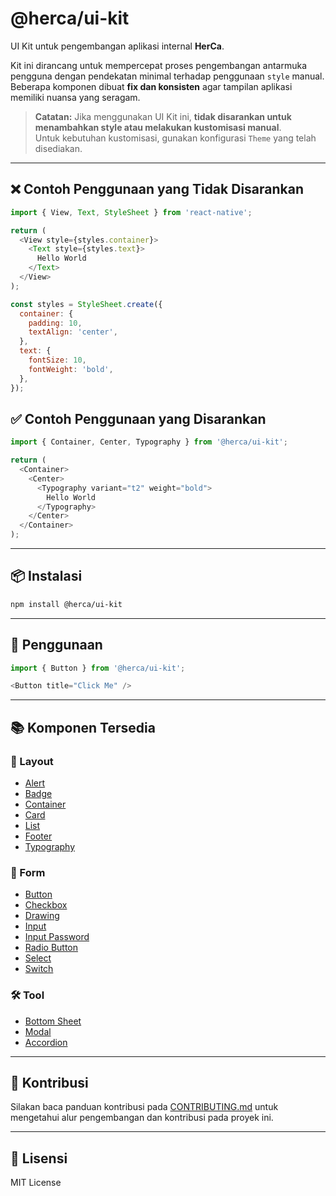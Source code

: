 # @herca/ui-kit

UI Kit untuk pengembangan aplikasi internal **HerCa**.

Kit ini dirancang untuk mempercepat proses pengembangan antarmuka pengguna dengan pendekatan minimal terhadap penggunaan `style` manual. Beberapa komponen dibuat **fix dan konsisten** agar tampilan aplikasi memiliki nuansa yang seragam.

> **Catatan:** Jika menggunakan UI Kit ini, **tidak disarankan untuk menambahkan style atau melakukan kustomisasi manual**.  
> Untuk kebutuhan kustomisasi, gunakan konfigurasi `Theme` yang telah disediakan.

---

## ❌ Contoh Penggunaan yang Tidak Disarankan

```js
import { View, Text, StyleSheet } from 'react-native';

return (
  <View style={styles.container}>
    <Text style={styles.text}>
      Hello World
    </Text>
  </View>
);

const styles = StyleSheet.create({
  container: {
    padding: 10,
    textAlign: 'center',
  },
  text: {
    fontSize: 10,
    fontWeight: 'bold',
  },
});
```

## ✅ Contoh Penggunaan yang Disarankan

```js
import { Container, Center, Typography } from '@herca/ui-kit';

return (
  <Container>
    <Center>
      <Typography variant="t2" weight="bold">
        Hello World
      </Typography>
    </Center>
  </Container>
);
```

---

## 📦 Instalasi

```bash
npm install @herca/ui-kit
```

---

## 🚀 Penggunaan

```js
import { Button } from '@herca/ui-kit';

<Button title="Click Me" />
```

---

## 📚 Komponen Tersedia

### 📐 Layout
- [Alert](./src/Alert/README.md)
- [Badge](./src/Badge/README.md)
- [Container](./docs/components/Input.md)
- [Card](./docs/components/Input.md)
- [List](./docs/components/Input.md)
- [Footer](./docs/components/Input.md)
- [Typography](./docs/components/Input.md)

### 🧾 Form
- [Button](./docs/components/Input.md)
- [Checkbox](./docs/components/Input.md)
- [Drawing](./docs/components/Input.md)
- [Input](./docs/components/Input.md)
- [Input Password](./docs/components/Input.md)
- [Radio Button](./docs/components/Input.md)
- [Select](./docs/components/Input.md)
- [Switch](./docs/components/Input.md)

### 🛠️ Tool
- [Bottom Sheet](./src/BottomSheet/README.md)
- [Modal](./docs/components/Input.md)
- [Accordion](./docs/components/Input.md)

---

## 🤝 Kontribusi

Silakan baca panduan kontribusi pada [CONTRIBUTING.md](CONTRIBUTING.md) untuk mengetahui alur pengembangan dan kontribusi pada proyek ini.

---

## 📄 Lisensi

MIT License